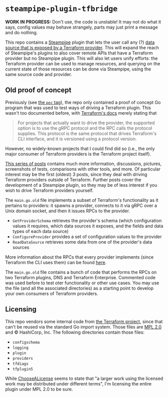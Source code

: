 # `steampipe-plugin-tfbridge`

**WORK IN PROGRESS:** Don't use, the code is unstable! It may not do what it says, config values may behave strangely, parts may just print a message and do nothing.

This repo contains a [Steampipe](https://steampipe.io/) plugin that lets the user call any (?) [data source that is exposed by a Terraform provider](https://developer.hashicorp.com/terraform/language/data-sources). This will expand the reach of Steampipe's plugins to also cover remote APIs that have a Terraform provider but no Steampipe plugin. This will also let users unify efforts: the Terraform provider can be used to manage resources, and querying on the current state of those resources can be done via Steampipe, using the same source code and provider.


## Old proof of concept

Previously (see [the `poc` tag](https://github.com/jreyesr/steampipe-plugin-tfbridge/tree/poc)), the repo only contained a proof of concept Go program that was used to test ways of driving a Terraform plugin. This wasn't too documented before, with [Terraform's docs](https://developer.hashicorp.com/terraform/plugin/best-practices/interacting-with-providers#using-the-rpc-protocol) merely stating that 

> For projects that actually want to drive the provider, the supported option is to use the gRPC protocol and the RPC calls the protocol supplies. This protocol is the same protocol that drives Terraform's CLI interface, and it is versioned using a protocol version.

However, no widely-known projects that I could find did so (i.e., the only major consumer of Terraform providers is the Terraform project itself).

[This series of posts](https://jreyesr.github.io/series/tfbridge/) contains much more information, discussions, pictures, screenshots of tests, comparisons with other tools, and more. Of particular interest may be the first (oldest) 3 posts, since they deal with driving Terraform providers outside of Terraform. Further posts cover the development of a Steampipe plugin, so they may be of less interest if you wish to drive Terraform providers yourself.

The `main.go.old` file implements a subset of Terraform's functionality as it pertains to providers: it spawns a provider, connects to it via gRPC over a Unix domain socket, and then it issues RPCs to the provider.

* `GetProviderSchema` retrieves the provider's schema (which configuration values it requires, which data sources it exposes, and the fields and data types of each data source)
* `ConfigureProvider` provides a set of configuration values to the provider
* `ReadDataSource` retrieves some data from one of the provider's data sources

More information about the RPCs that every provider implements (since Terraform the CLI uses them) can be found [here](https://developer.hashicorp.com/terraform/plugin/terraform-plugin-protocol#rpcs-and-terraform-commands).

The `main.go.old` file contains a bunch of code that performs the RPCs on two Terraform plugins, DNS and Terraform Enterprise. Commented code was used before to test oter functionality or other use cases. You may use the file (and all the associated directories) as a starting point to develop your own consumers of Terraform providers.

## Licensing

This repo vendors some internal code from [the Terraform project](https://www.terraform.io/), since that can't be reused via the standard Go import system. Those files are [MPL 2.0](https://choosealicense.com/licenses/mpl-2.0/) and &copy; HashiCorp, Inc. The following directories contain those files:

* `configschema`
* `logging`
* `plugin`
* `providers`
* `tfdiags`
* `tfplugin5`

While [ChooseALicense](https://choosealicense.com/licenses/mpl-2.0/) seems to state that "a larger work using the licensed work may be distributed under different terms", I'm licensing the entire plugin under MPL 2.0 to be sure.